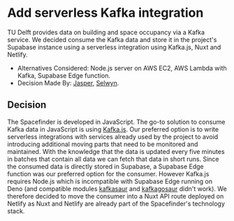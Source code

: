 # Add serverless Kafka integration

TU Delft provides data on building and space occupancy via a Kafka service. We decided consume the Kafka data and store it in the project's Supabase instance using a serverless integration using Kafka.js, Nuxt and Netlify.

-   Alternatives Considered: Node.js server on AWS EC2, AWS Lambda with Kafka, Supabase Edge function.
-   Decision Made By: [Jasper](https://github.com/jbmoelker), [Selwyn](https://github.com/Siilwyn).

## Decision

The Spacefinder is developed in JavaScript. The go-to solution to consume Kafka data in JavaScript is using [Kafka.js](https://kafka.js.org/). Our preferred option is to write serverless integrations with services already used by the project to avoid introducing additional moving parts that need to be monitored and maintained. With the knowledge that the data is updated every five minutes in batches that contain all data we can fetch that data in short runs. Since the consumed data is directly stored in Supabase, a Supabase Edge function was our preferred option for the consumer. However Kafka.js requires Node.js which is incompatible with Supabase Edge running on Deno (and compatible modules [kafkasaur](https://deno.land/x/kafkasaur@v0.0.7) and [kafkagosaur](https://deno.land/x/kafkagosaur@v0.0.6) didn't work). We therefore decided to move the consumer into a Nuxt API route deployed on Netlify as Nuxt and Netlify are already part of the Spacefinder's technology stack.
